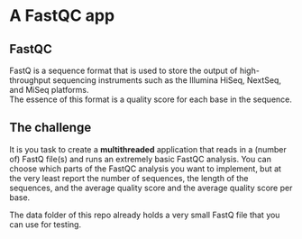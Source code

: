 # A FastQC app

## FastQC

FastQ is a sequence format that is used to store the output of high-throughput sequencing instruments such as the 
Illumina HiSeq, NextSeq, and MiSeq platforms.  
The essence of this format is a quality score for each base in the sequence.  

## The challenge

It is you task to create a **multithreaded** application that reads in a (number of) FastQ file(s) and runs an extremely 
basic FastQC analysis. You can choose which parts of the FastQC analysis you want to implement, but at the very least
report the number of sequences, the length of the sequences, and the average quality score and the average quality score per base.

The data folder of this repo already holds a very small FastQ file that you can use for testing.
